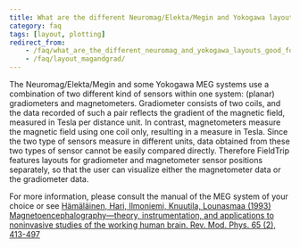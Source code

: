 ```yaml
---
title: What are the different Neuromag/Elekta/Megin and Yokogawa layouts good for?
category: faq
tags: [layout, plotting]
redirect_from:
    - /faq/what_are_the_different_neuromag_and_yokogawa_layouts_good_for/
    - /faq/layout_magandgrad/
---
```


The Neuromag/Elekta/Megin and some Yokogawa MEG systems use a combination of two different kind of sensors within one system: (planar) gradiometers and magnetometers. Gradiometer consists of two coils, and the data recorded of such a pair reflects the gradient of the magnetic field, measured in Tesla per distance unit. In contrast, magnetometers measure the magnetic field using one coil only, resulting in a measure in Tesla. Since the two type of sensors measure in different units, data obtained from these two types of sensor cannot be easily compared directly. Therefore FieldTrip features layouts for gradiometer and magnetometer sensor positions separately, so that the user can visualize either the magnetometer data or the gradiometer data.

For more information, please consult the manual of the MEG system of your choice or see [Hämäläinen, Hari, Ilmoniemi, Knuutila, Lounasmaa (1993) Magnetoencephalography—theory, instrumentation, and applications to noninvasive studies of the working human brain. Rev. Mod. Phys. 65 (2), 413-497](http://rmp.aps.org/abstract/RMP/v65/i2/p413_1)
